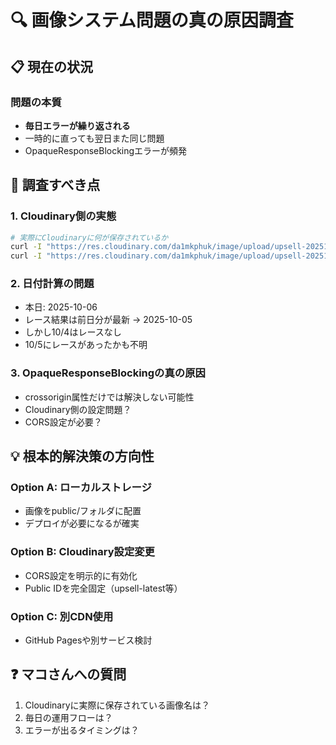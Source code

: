 # 🔍 画像システム問題の真の原因調査

## 📋 現在の状況

### 問題の本質
- **毎日エラーが繰り返される**
- 一時的に直っても翌日また同じ問題
- OpaqueResponseBlockingエラーが頻発

## 🔬 調査すべき点

### 1. Cloudinary側の実態
```bash
# 実際にCloudinaryに何が保存されているか
curl -I "https://res.cloudinary.com/da1mkphuk/image/upload/upsell-20251005"
curl -I "https://res.cloudinary.com/da1mkphuk/image/upload/upsell-20251006"
```

### 2. 日付計算の問題
- 本日: 2025-10-06
- レース結果は前日分が最新 → 2025-10-05
- しかし10/4はレースなし
- 10/5にレースがあったかも不明

### 3. OpaqueResponseBlockingの真の原因
- crossorigin属性だけでは解決しない可能性
- Cloudinary側の設定問題？
- CORS設定が必要？

## 💡 根本的解決策の方向性

### Option A: ローカルストレージ
- 画像をpublic/フォルダに配置
- デプロイが必要になるが確実

### Option B: Cloudinary設定変更
- CORS設定を明示的に有効化
- Public IDを完全固定（upsell-latest等）

### Option C: 別CDN使用
- GitHub Pagesや別サービス検討

## ❓ マコさんへの質問

1. Cloudinaryに実際に保存されている画像名は？
2. 毎日の運用フローは？
3. エラーが出るタイミングは？
